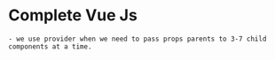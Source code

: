 # Complete Vue Js
	- we use provider when we need to pass props parents to 3-7 child components at a time. 
